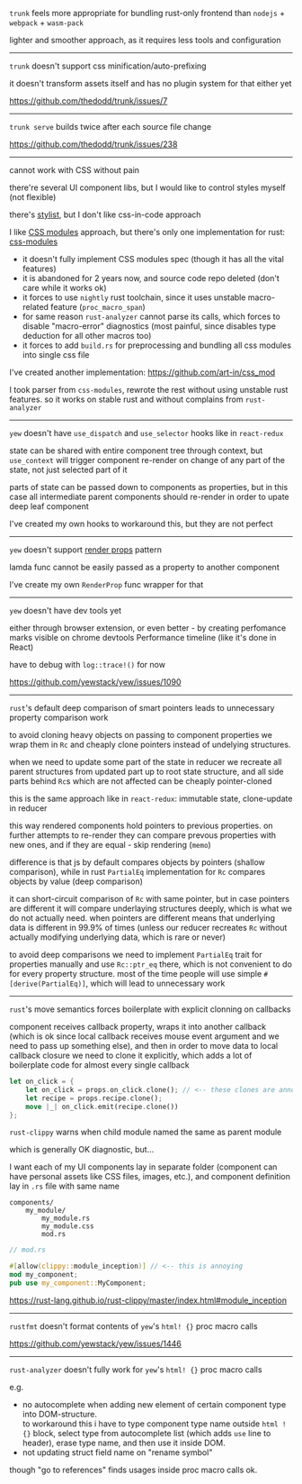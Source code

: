 `trunk` feels more appropriate for bundling rust-only frontend than `nodejs` + `webpack` + `wasm-pack`

lighter and smoother approach, as it requires less tools and configuration

---

`trunk` doesn't support css minification/auto-prefixing

it doesn't transform assets itself and has no plugin system for that either yet

https://github.com/thedodd/trunk/issues/7

---

`trunk serve` builds twice after each source file change

https://github.com/thedodd/trunk/issues/238

---

cannot work with CSS without pain

there're several UI component libs, but I would like to control styles myself (not flexible)

there's [stylist](https://crates.io/crates/stylist), but I don't like css-in-code approach

I like [CSS modules](https://github.com/css-modules/css-modules) approach, but there's only
one implementation for rust: [css-modules](https://crates.io/crates/css-modules)

- it doesn't fully implement CSS modules spec (though it has all the vital features)
- it is abandoned for 2 years now, and source code repo deleted (don't care while it works ok)
- it forces to use `nightly` rust toolchain, since it uses unstable macro-related feature
    (`proc_macro_span`)
- for same reason `rust-analyzer` cannot parse its calls, which forces to disable "macro-error"
    diagnostics (most painful, since disables type deduction for all other macros too)
- it forces to add `build.rs` for preprocessing and bundling all css modules into single css file

I've created another implementation: https://github.com/art-in/css_mod  

I took parser from `css-modules`, rewrote the rest without using unstable rust features. 
so it works on stable rust and without complains from `rust-analyzer`

---

`yew` doesn't have `use_dispatch` and `use_selector` hooks like in `react-redux`

state can be shared with entire component tree through context, but `use_context` will trigger
component re-render on change of any part of the state, not just selected part of it

parts of state can be passed down to components as properties, but in this case all intermediate
parent components should re-render in order to upate deep leaf component 

I've created my own hooks to workaround this, but they are not perfect

---

`yew` doesn't support [render props](https://reactjs.org/docs/render-props.html) pattern

lamda func cannot be easily passed as a property to another component

I've create my own `RenderProp` func wrapper for that

---

`yew` doesn't have dev tools yet

either through browser extension, or even better - by creating perfomance marks visible on chrome
devtools Performance timeline (like it's done in React)

have to debug with `log::trace!()` for now

https://github.com/yewstack/yew/issues/1090

---

`rust`'s default deep comparison of smart pointers leads to unnecessary property comparison work

to avoid cloning heavy objects on passing to component properties we wrap them in `Rc` and cheaply
clone pointers instead of undelying structures.  

when we need to update some part of the state in reducer we recreate all parent structures from
updated part up to root state structure, and all side parts behind `Rc`s which are not affected can
be cheaply pointer-cloned

this is the same approach like in `react-redux`: immutable state, clone-update in reducer

this way rendered components hold pointers to previous properties. on further attempts to re-render
they can compare prevous properties with new ones, and if they are equal - skip rendering (`memo`)

difference is that js by default compares objects by pointers (shallow comparison), while in rust
`PartialEq` implementation for `Rc` compares objects by value (deep comparison)

it can short-circuit comparison of `Rc` with same pointer, but in case pointers are different
it will compare underlaying structures deeply, which is what we do not actually need. when pointers
are different means that underlying data is different in 99.9% of times (unless our reducer
recreates `Rc` without actually modifying underlying data, which is rare or never)

to avoid deep comparisons we need to implement `PartialEq` trait for properties manually and use
`Rc::ptr_eq` there, which is not convenient to do for every property structure. most of the time
people will use simple `#[derive(PartialEq)]`, which will lead to unnecessary work

---

`rust`'s move semantics forces boilerplate with explicit clonning on callbacks

component receives callback property, wraps it into another callback (which is ok since local
callback receives mouse event argument and we need to pass up something else), and then in order
to move data to local callback closure we need to clone it explicitly, which adds a lot of
boilerplate code for almost every single callback

```rs
let on_click = {
    let on_click = props.on_click.clone(); // <-- these clones are annoying
    let recipe = props.recipe.clone();
    move |_| on_click.emit(recipe.clone())
};
```

`rust-clippy` warns when child module named the same as parent module

which is generally OK diagnostic, but...

I want each of my UI components lay in separate folder (component can have personal assets like CSS
files, images, etc.), and component definition lay in `.rs` file with same name

```
components/
    my_module/
        my_module.rs
        my_module.css
        mod.rs
```

```rs
// mod.rs

#[allow(clippy::module_inception)] // <-- this is annoying
mod my_component;
pub use my_component::MyComponent;
```

https://rust-lang.github.io/rust-clippy/master/index.html#module_inception

---

`rustfmt` doesn't format contents of `yew`'s `html! {}` proc macro calls

https://github.com/yewstack/yew/issues/1446

---

`rust-analyzer` doesn't fully work for  `yew`'s `html! {}` proc macro calls

e.g.
- no autocomplete when adding new element of certain component type into DOM-structure.  
    to workaround this i have to type component type name outside `html ! {}` block, select type from
    autocomplete list (which adds `use` line to header), erase type name, and then use it inside DOM.
- not updating struct field name on "rename symbol"

though "go to references" finds usages inside proc macro calls ok.
